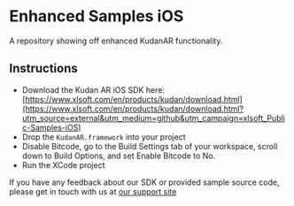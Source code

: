 # Enhanced Samples iOS

A repository showing off enhanced KudanAR functionality.  

## Instructions

- Download the Kudan AR iOS SDK here: [https://www.xlsoft.com/en/products/kudan/download.html](https://www.xlsoft.com/en/products/kudan/download.html?utm_source=external&utm_medium=github&utm_campaign=xlsoft_Public-Samples-iOS)
- Drop the `KudanAR.framework` into your project
- Disable Bitcode, go to the Build Settings tab of your workspace, scroll down to Build Options, and set Enable Bitcode to No.
- Run the XCode project

If you have any feedback about our SDK or provided sample source code, please get in touch with us at [our support site](https://www.xlsoft.com/doc/kudan/getting-started/?utm_source=external&utm_medium=github&utm_campaign=xlsoft_Public-Samples-iOS)